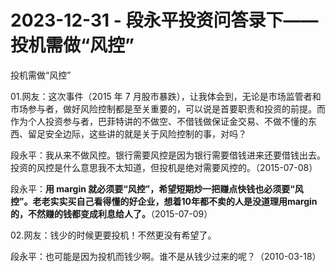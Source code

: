 # 2023-12-31 - 段永平投资问答录下——投机需做“风控”

投机需做“风控”

01.网友：这次事件（2015 年 7 月股市暴跌），让我体会到，无论是市场监管者和市场参与者，做好风险控制都是至关重要的，可以说是首要职责和投资的前提。而作为个人投资参与者，巴菲特讲的不做空、不借钱做保证金交易、不做不懂的东西、留足安全边际，这些讲的就是关于风险控制的事，对吗？

段永平：我从来不做风控。银行需要风控是因为银行需要借钱进来还要借钱出去。投资的风控是什么意思我不太知道，但投机是绝对需要风控的。（2015-07-08）

段永平：**用 margin 就必须要“风控”，希望短期炒一把赚点快钱也必须要“风控”。老老实实买自己看得懂的好企业，想着10年都不卖的人是没道理用margin的，不然赚的钱都变成利息给人了。**（2015-07-09）

02.网友：钱少的时候更要投机！不然更没有希望了。

段永平：也可能是因为投机而钱少啊。谁不是从钱少过来的呢？（2010-03-18）